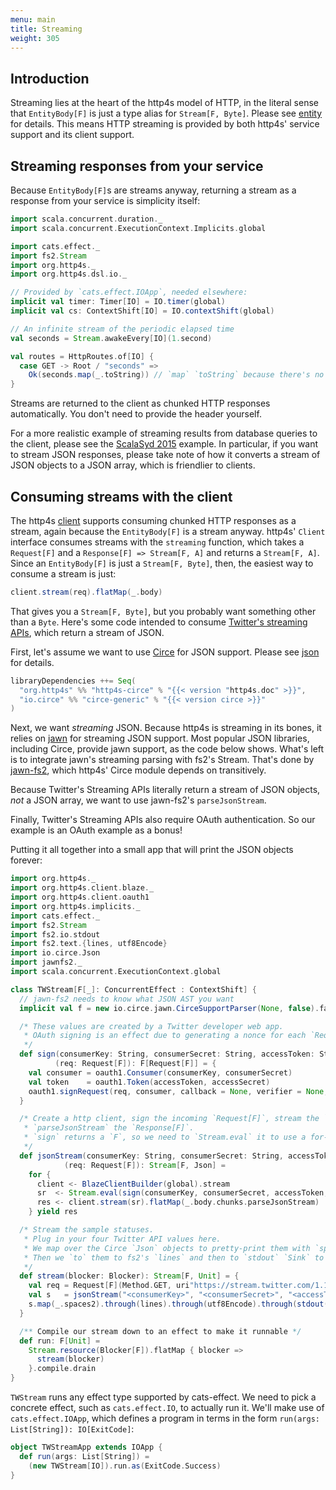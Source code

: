 ```yaml
---
menu: main
title: Streaming
weight: 305
---
```


## Introduction

Streaming lies at the heart of the http4s model of HTTP, in the literal sense that `EntityBody[F]`
is just a type alias for `Stream[F, Byte]`. Please see [entity] for details. This means
HTTP streaming is provided by both http4s' service support and its client support.

## Streaming responses from your service

Because `EntityBody[F]`s are streams anyway, returning a stream as a response from your service is
simplicity itself:

```scala mdoc:silent
import scala.concurrent.duration._
import scala.concurrent.ExecutionContext.Implicits.global

import cats.effect._
import fs2.Stream
import org.http4s._
import org.http4s.dsl.io._

// Provided by `cats.effect.IOApp`, needed elsewhere:
implicit val timer: Timer[IO] = IO.timer(global)
implicit val cs: ContextShift[IO] = IO.contextShift(global)

// An infinite stream of the periodic elapsed time
val seconds = Stream.awakeEvery[IO](1.second)

val routes = HttpRoutes.of[IO] {
  case GET -> Root / "seconds" =>
    Ok(seconds.map(_.toString)) // `map` `toString` because there's no `EntityEncoder` for `Duration`
}
```

Streams are returned to the client as chunked HTTP responses automatically. You don't need to provide the header yourself.

For a more realistic example of streaming results from database queries to the client, please see the
[ScalaSyd 2015] example. In particular, if you want to stream JSON responses, please take note of how
it converts a stream of JSON objects to a JSON array, which is friendlier to clients.

## Consuming streams with the client

The http4s [client] supports consuming chunked HTTP responses as a stream, again because the
`EntityBody[F]` is a stream anyway. http4s' `Client` interface consumes streams with the `streaming`
function, which takes a `Request[F]` and a `Response[F] => Stream[F, A]` and returns a
`Stream[F, A]`. Since an `EntityBody[F]` is just a `Stream[F, Byte]`, then, the easiest way
to consume a stream is just:

```scala
client.stream(req).flatMap(_.body)
```

That gives you a `Stream[F, Byte]`, but you probably want something other than a `Byte`.
Here's some code intended to consume [Twitter's streaming APIs], which return a stream of JSON.

First, let's assume we want to use [Circe] for JSON support. Please see [json] for details.

```scala
libraryDependencies ++= Seq(
  "org.http4s" %% "http4s-circe" % "{{< version "http4s.doc" >}}",
  "io.circe" %% "circe-generic" % "{{< version circe >}}"
)
```

Next, we want _streaming_ JSON. Because http4s is streaming in its bones, it relies on [jawn] for
streaming JSON support. Most popular JSON libraries, including Circe, provide jawn support, as
the code below shows. What's left is to integrate jawn's streaming parsing with fs2's Stream.
That's done by [jawn-fs2], which http4s' Circe module depends on transitively.

Because Twitter's Streaming APIs literally return a stream of JSON objects, _not_ a JSON array,
we want to use jawn-fs2's `parseJsonStream`.

Finally, Twitter's Streaming APIs also require OAuth authentication. So our example is an OAuth
example as a bonus!

Putting it all together into a small app that will print the JSON objects forever:

```scala mdoc:reset:silent
import org.http4s._
import org.http4s.client.blaze._
import org.http4s.client.oauth1
import org.http4s.implicits._
import cats.effect._
import fs2.Stream
import fs2.io.stdout
import fs2.text.{lines, utf8Encode}
import io.circe.Json
import jawnfs2._
import scala.concurrent.ExecutionContext.global

class TWStream[F[_]: ConcurrentEffect : ContextShift] {
  // jawn-fs2 needs to know what JSON AST you want
  implicit val f = new io.circe.jawn.CirceSupportParser(None, false).facade

  /* These values are created by a Twitter developer web app.
   * OAuth signing is an effect due to generating a nonce for each `Request`.
   */
  def sign(consumerKey: String, consumerSecret: String, accessToken: String, accessSecret: String)
          (req: Request[F]): F[Request[F]] = {
    val consumer = oauth1.Consumer(consumerKey, consumerSecret)
    val token    = oauth1.Token(accessToken, accessSecret)
    oauth1.signRequest(req, consumer, callback = None, verifier = None, token = Some(token))
  }

  /* Create a http client, sign the incoming `Request[F]`, stream the `Response[IO]`, and
   * `parseJsonStream` the `Response[F]`.
   * `sign` returns a `F`, so we need to `Stream.eval` it to use a for-comprehension.
   */
  def jsonStream(consumerKey: String, consumerSecret: String, accessToken: String, accessSecret: String)
            (req: Request[F]): Stream[F, Json] =
    for {
      client <- BlazeClientBuilder(global).stream
      sr  <- Stream.eval(sign(consumerKey, consumerSecret, accessToken, accessSecret)(req))
      res <- client.stream(sr).flatMap(_.body.chunks.parseJsonStream)
    } yield res

  /* Stream the sample statuses.
   * Plug in your four Twitter API values here.
   * We map over the Circe `Json` objects to pretty-print them with `spaces2`.
   * Then we `to` them to fs2's `lines` and then to `stdout` `Sink` to print them.
   */
  def stream(blocker: Blocker): Stream[F, Unit] = {
    val req = Request[F](Method.GET, uri"https://stream.twitter.com/1.1/statuses/sample.json")
    val s   = jsonStream("<consumerKey>", "<consumerSecret>", "<accessToken>", "<accessSecret>")(req)
    s.map(_.spaces2).through(lines).through(utf8Encode).through(stdout(blocker))
  }

  /** Compile our stream down to an effect to make it runnable */
  def run: F[Unit] =
    Stream.resource(Blocker[F]).flatMap { blocker =>
      stream(blocker)
    }.compile.drain
}
```

`TWStream` runs any effect type supported by cats-effect.  We need to
pick a concrete effect, such as `cats.effect.IO`, to actually run it.
We'll make use of `cats.effect.IOApp`, which defines a program in terms
in the form `run(args: List[String]): IO[ExitCode]`:

```scala mdoc:silent
object TWStreamApp extends IOApp {
  def run(args: List[String]) =
    (new TWStream[IO]).run.as(ExitCode.Success)
}
```

[client]: ../client
[entity]: ../entity
[ScalaSyd 2015]: https://bitbucket.org/da_terry/scalasyd-doobie-http4s
[json]: ../json
[jawn]: https://github.com/non/jawn
[jawn-fs2]: https://github.com/rossabaker/jawn-fs2
[Twitter's streaming APIs]: https://dev.twitter.com/streaming/overview
[circe]: https://circe.github.io/circe/
